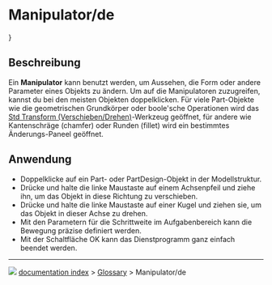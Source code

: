 # Manipulator/de
}

## Beschreibung

Ein **Manipulator** kann benutzt werden, um Aussehen, die Form oder andere Parameter eines Objekts zu ändern. Um auf die Manipulatoren zuzugreifen, kannst du bei den meisten Objekten doppelklicken. Für viele Part-Objekte wie die geometrischen Grundkörper oder boole\'sche Operationen wird das [Std Transform (Verschieben/Drehen)](Std_TransformManip/de.md)-Werkzeug geöffnet, für andere wie Kantenschräge (chamfer) oder Runden (fillet) wird ein bestimmtes Änderungs-Paneel geöffnet.

## Anwendung

-   Doppelklicke auf ein Part- oder PartDesign-Objekt in der Modellstruktur.
-   Drücke und halte die linke Maustaste auf einem Achsenpfeil und ziehe ihn, um das Objekt in diese Richtung zu verschieben.
-   Drücke und halte die linke Maustaste auf einer Kugel und ziehen sie, um das Objekt in dieser Achse zu drehen.
-   Mit den Parametern für die Schrittweite im Aufgabenbereich kann die Bewegung präzise definiert werden.
-   Mit der Schaltfläche OK kann das Dienstprogramm ganz einfach beendet werden.



---
![](images/Right_arrow.png) [documentation index](../README.md) > [Glossary](Category_Glossary.md) > Manipulator/de
